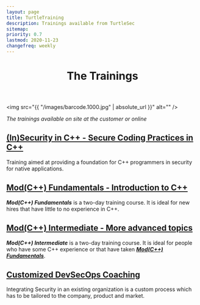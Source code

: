 ```yaml
---
layout: page
title: TurtleTraining
description: Trainings available from TurtleSec
sitemap:
priority: 0.7
lastmod: 2020-11-23
changefreq: weekly
---
```

<header class="major">
  <h1>The Trainings</h1>
</header>

<span class="image fit"><img src="{{ "/images/barcode.1000.jpg" | absolute_url }}" alt="" /></span>

*The trainings available on site at the customer or online*

## [(In)Security in C++ - Secure Coding Practices in C++](../blog/insecure-cpp/)

Training aimed at providing a foundation for C++ programmers in security for native applications.

## [Mod(C++) Fundamentals - Introduction to C++](../blog/mod-cpp-foundation/)

_**Mod(C++) Fundamentals**_ is a two-day training course. It is ideal for new hires that have little to no experience in C++.

## [Mod(C++) Intermediate - More advanced topics](../blog/mod-cpp-intermediate/)

_**Mod(C++) Intermediate**_ is a two-day training course. It is ideal for people who have some C++ experience or that have taken [_**Mod(C++) Fundamentals**_](../blog/mod-cpp-foundation/).

## [Customized DevSecOps Coaching](../blog/devsecops-coaching/)

Integrating Security in an existing organization is a custom process which has to be tailored to the company, product and market.
